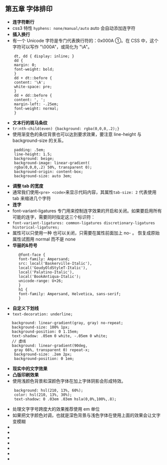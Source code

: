 <!--
 * @Author: your name
 * @Date: 2021-07-11 09:54:45
 * @LastEditTime: 2021-07-11 14:10:19
 * @LastEditors: Please set LastEditors
 * @Description: In User Settings Edit
 * @FilePath: \notes\study notes\css-study\css-style5.md
-->

## 第五章 字体排印

-   **连字符断行**
-   css3 特性 `hyphens: none/manual/auto` auto 会自动添加连字符
-   **插入换行**
-   有一个 Unicode 字符是专门代表换行符的：0x000A ①。在 CSS 中，这个字符可以写作 "\000A"，或简化为 "\A"。

```
    dt, dd { display: inline; }
    dd {
    margin: 0;
    font-weight: bold;
    }
    dd + dt::before {
    content: '\A';
    white-space: pre;
    }
    dd + dd::before {
    content: ', ';
    margin-left: -.25em;
    font-weight: normal;
    }
```

-   **文本行的斑马条纹**
-   `tr:nth-child(even) {background: rgba(0,0,0,.2);}`
-   使用渐变色的条纹背景也可以达到要求效果，要注意 line-height 与 background-size 的关系，

```
    padding: .5em;
    line-height: 1.5;
    background: beige;
    background-image: linear-gradient(
    rgba(0,0,0,.2) 50%, transparent 0);
    background-origin: content-box;
    background-size: auto 3em;
```

-   **调整 tab 的宽度**
-   通常我们使用`<pre> <code>`来显示代码内容，其属性`tab-size: 2` 代表使用 tab 来缩进几个字符
-   **连字**
-   font-variant-ligatures 专门用来控制连字效果的开启和关闭。如果要启用所有可能的连字，需要同时指定这三个标识符：
-   `font-variant-ligatures: common-ligatures discretionary-ligatures historical-ligatures;`
-   属性可以只使用一种 也可以关闭，只需要在属性前面加上 no- 。 恢复成原始属性试图用 normal 而不是 none
-   **华丽的&符号**

```
      @font-face {
      font-family: Ampersand;
      src: local('Baskerville-Italic'),
      local('GoudyOldStyleT-Italic'),
      local('Palatino-Italic'),
      local('BookAntiqua-Italic');
      unicode-range: U+26;
      }
      h1 {
      font-family: Ampersand, Helvetica, sans-serif;
      }
```

-   **自定义下划线**
-   `text-decoration: underline;`

```
   background: linear-gradient(gray, gray) no-repeat;
   background-size: 100% 1px;
   background-position: 0 1.15em;
   text-shadow: .05em 0 white, -.05em 0 white;
   // 虚线
   background: linear-gradient(90deg,
    gray 66%, transparent 0) repeat-x;
    background-size: .2em 2px;
    background-position: 0 1em;

```

-   **现实中的文字效果**
-   **凸版印刷效果**
-   使用浅颜色背景和深颜色字体在加上字体阴影会形成特效。

```
    background: hsl(210, 13%, 60%);
    color: hsl(210, 13%, 30%);
    text-shadow: 0 .03em .03em hsla(0,0%,100%,.8);
```

-   处理文字字号跨度大的效果推荐使用 em 单位
-   如果把文字颜色对调，也就是深色背景与浅色字体在使用上面的效果会让文字变模糊
-
-
-
-
-
-
-
